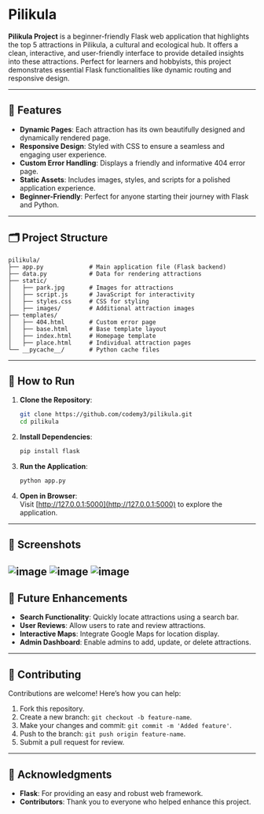 
# Pilikula

**Pilikula Project** is a beginner-friendly Flask web application that highlights the top 5 attractions in Pilikula, a cultural and ecological hub. It offers a clean, interactive, and user-friendly interface to provide detailed insights into these attractions. Perfect for learners and hobbyists, this project demonstrates essential Flask functionalities like dynamic routing and responsive design.

---

## 🌟 Features

- **Dynamic Pages**: Each attraction has its own beautifully designed and dynamically rendered page.
- **Responsive Design**: Styled with CSS to ensure a seamless and engaging user experience.
- **Custom Error Handling**: Displays a friendly and informative 404 error page.
- **Static Assets**: Includes images, styles, and scripts for a polished application experience.
- **Beginner-Friendly**: Perfect for anyone starting their journey with Flask and Python.

---

## 🗂️ Project Structure

```
pilikula/
├── app.py             # Main application file (Flask backend)
├── data.py            # Data for rendering attractions
├── static/
│   ├── park.jpg       # Images for attractions
│   ├── script.js      # JavaScript for interactivity
│   ├── styles.css     # CSS for styling
│   ├── images/        # Additional attraction images
├── templates/
│   ├── 404.html       # Custom error page
│   ├── base.html      # Base template layout
│   ├── index.html     # Homepage template
│   ├── place.html     # Individual attraction pages
└── __pycache__/       # Python cache files
```

---

## 🚀 How to Run

1. **Clone the Repository**:  
   ```bash
   git clone https://github.com/codemy3/pilikula.git
   cd pilikula
   ```

2. **Install Dependencies**:  
   ```bash
   pip install flask
   ```

3. **Run the Application**:  
   ```bash
   python app.py
   ```

4. **Open in Browser**:  
   Visit [http://127.0.0.1:5000](http://127.0.0.1:5000) to explore the application.

---

## 📸 Screenshots

![image](https://github.com/user-attachments/assets/b0b91c4d-2253-4693-8f5d-e5ce232ee461)
![image](https://github.com/user-attachments/assets/27fbc2ae-6a11-4c1f-b084-75e46a7e04ae)
![image](https://github.com/user-attachments/assets/c3e705c8-73dc-4a74-b46d-27f6767195c1)
---

## 🌱 Future Enhancements

- **Search Functionality**: Quickly locate attractions using a search bar.
- **User Reviews**: Allow users to rate and review attractions.
- **Interactive Maps**: Integrate Google Maps for location display.
- **Admin Dashboard**: Enable admins to add, update, or delete attractions.

---

## 🤝 Contributing

Contributions are welcome! Here’s how you can help:  
1. Fork this repository.  
2. Create a new branch: `git checkout -b feature-name`.  
3. Make your changes and commit: `git commit -m 'Added feature'`.  
4. Push to the branch: `git push origin feature-name`.  
5. Submit a pull request for review.

---

## 🙌 Acknowledgments

- **Flask**: For providing an easy and robust web framework.
- **Contributors**: Thank you to everyone who helped enhance this project.
